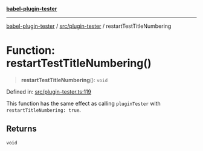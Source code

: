 [**babel-plugin-tester**](../../../README.md)

***

[babel-plugin-tester](../../../README.md) / [src/plugin-tester](../README.md) / restartTestTitleNumbering

# Function: restartTestTitleNumbering()

> **restartTestTitleNumbering**(): `void`

Defined in: [src/plugin-tester.ts:119](https://github.com/Xunnamius/babel-plugin-tester/blob/91349cafb3cefac8248e86580feec53bd082321e/src/plugin-tester.ts#L119)

This function has the same effect as calling `pluginTester` with
`restartTitleNumbering: true`.

## Returns

`void`
